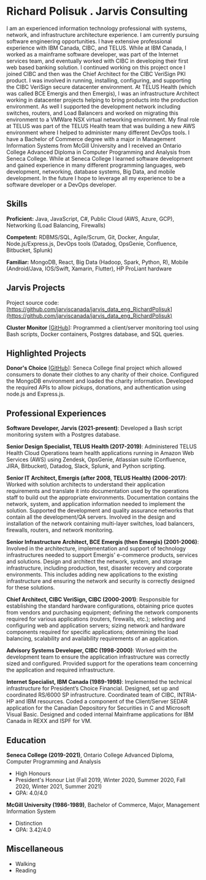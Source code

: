 # Richard Polisuk . Jarvis Consulting

I am an experienced information technology professional with systems, network, and infrastructure architecture experience. I am currently pursuing software engineering opportunities. I have extensive professional experience with IBM Canada, CIBC, and TELUS. While at IBM Canada, I worked as a mainframe software developer, was part of the Internet services team, and eventually worked with CIBC in developing their first web based banking solution. I continued working on this project once I joined CIBC and then was the Chief Architect for the CIBC VeriSign PKI product. I was involved in running, installing, configuring, and supporting the CIBC VeriSign secure datacenter environment. At TELUS Health (which was called BCE Emergis and then Emergis), I was an infrastructure Architect working in datacenter projects helping to bring products into the production environment. As well I supported the development network including switches, routers, and Load Balancers and worked on migrating this environment to a VMWare NSX virtual networking environment. My final role at TELUS was part of the TELUS Health team that was building a new AWS environment where I helped to administer many different DevOps tools. I have a Bachelor of Commerce degree with a major in Management Information Systems from McGill University and I received an Ontario College Advanced Diploma in Computer Programming and Analysis from Seneca College. While at Seneca College I learned software development and gained experience in many different programming languages, web development, networking, database systems, Big Data, and mobile development. In the future I hope to leverage all my experience to be a software developer or a DevOps developer.

## Skills

**Proficient:** Java, JavaScript, C#, Public Cloud (AWS, Azure, GCP), Networking (Load Balancing, Firewalls)

**Competent:** RDBMS/SQL, Agile/Scrum, Git, Docker, Angular, Node.js/Express.js, DevOps tools (Datadog, OpsGenie, Confluence, Bitbucket, Splunk)

**Familiar:** MongoDB, React, Big Data (Hadoop, Spark, Python, R), Mobile (Android/Java, IOS/Swift, Xamarin, Flutter), HP ProLiant hardware

## Jarvis Projects

Project source code: [https://github.com/jarviscanada/jarvis_data_eng_RichardPolisuk](https://github.com/jarviscanada/jarvis_data_eng_RichardPolisuk)


**Cluster Monitor** [[GitHub](https://github.com/jarviscanada/jarvis_data_eng_RichardPolisuk/tree/master/linux_sql)]: Programmed a client/server monitoring tool using Bash scripts, Docker containers, Postgres database, and SQL queries.


## Highlighted Projects
**Donor's Choice** [[GitHub](https://github.com/rpolisuk/donors-choice/tree/DonorsChoiceAPI)]: Seneca College final project which allowed consumers to donate their clothes to any charity of their choice. Configured the MongoDB environment and loaded the charity information. Developed the required APIs to allow pickups, donations, and authentication using node.js and Express.js.


## Professional Experiences

**Software Developer, Jarvis (2021-present)**: Developed a Bash script monitoring system with a Postgres database.

**Senior Design Specialist, TELUS Health (2017-2019)**: Administered TELUS Health Cloud Operations team health applications running in Amazon Web Services (AWS) using Zendesk, OpsGenie, Atlassian suite (Confluence, JIRA, Bitbucket), Datadog, Slack, Splunk, and Python scripting.

**Senior IT Architect, Emergis (after 2008, TELUS Health) (2006-2017)**: Worked with solution architects to understand their application requirements and translate it into documentation used by the operations staff to build out the appropriate environments. Documentation contains the network, system, and application information needed to implement the solution. Supported the development and quality assurance networks that contain all the development/QA servers. Involved in the design and installation of the network containing multi-layer switches, load balancers, firewalls, routers, and network monitoring.

**Senior Infrastructure Architect, BCE Emergis (then Emergis) (2001-2006)**: Involved in the architecture, implementation and support of technology infrastructures needed to support Emergis' e-commerce products, services and solutions. Design and architect the network, system, and storage infrastructure, including production, test, disaster recovery and corporate environments. This includes adding new applications to the existing infrastructure and ensuring the network and security is correctly designed for these solutions.

**Chief Architect, CIBC VeriSign, CIBC (2000-2001)**: Responsible for establishing the standard hardware configurations, obtaining price quotes from vendors and purchasing equipment; defining the network components required for various applications (routers, firewalls, etc.); selecting and configuring web and application servers; sizing network and hardware components required for specific applications; determining the load balancing, scalability and availability requirements of an application.

**Advisory Systems Developer, CIBC (1998-2000)**: Worked with the development team to ensure the application infrastructure was correctly sized and configured. Provided support for the operations team concerning the application and required infrastructure.

**Internet Specialist, IBM Canada (1989-1998)**: Implemented the technical infrastructure for President’s Choice Financial. Designed, set up and coordinated RS/6000 SP infrastructure. Coordinated team of CIBC, INTRIA-HP and IBM resources. Coded a component of the Client/Server SEDAR application for the Canadian Depository for Securities in C and Microsoft Visual Basic. Designed and coded internal Mainframe applications for IBM Canada in REXX and ISPF for VM.


## Education
**Seneca College (2019-2021)**, Ontario College Advanced Diploma, Computer Programming and Analysis
- High Honours
- President's Honour List (Fall 2019, Winter 2020, Summer 2020, Fall 2020, Winter 2021, Summer 2021)
- GPA: 4.0/4.0

**McGill University (1986-1989)**, Bachelor of Commerce, Major, Management Information System
- Distinction
- GPA: 3.42/4.0


## Miscellaneous
- Walking
- Reading